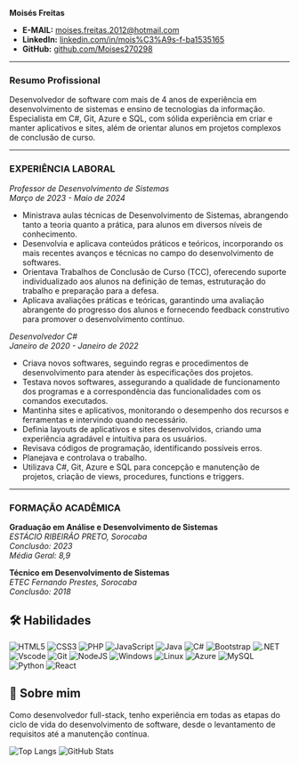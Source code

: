**Moisés Freitas**

- **E-MAIL:** moises.freitas.2012@hotmail.com
- **LinkedIn:** [linkedin.com/in/mois%C3%A9s-f-ba1535165](https://www.linkedin.com/in/mois%C3%A9s-f-ba1535165/)
- **GitHub:** [github.com/Moises270298](https://github.com/Moises270298)

---

### Resumo Profissional
Desenvolvedor de software com mais de 4 anos de experiência em desenvolvimento de sistemas e ensino de tecnologias da informação. Especialista em C#, Git, Azure e SQL, com sólida experiência em criar e manter aplicativos e sites, além de orientar alunos em projetos complexos de conclusão de curso.

---

### EXPERIÊNCIA LABORAL

*Professor de Desenvolvimento de Sistemas*  
*Março de 2023 - Maio de 2024*  

- Ministrava aulas técnicas de Desenvolvimento de Sistemas, abrangendo tanto a teoria quanto a prática, para alunos em diversos níveis de conhecimento.
- Desenvolvia e aplicava conteúdos práticos e teóricos, incorporando os mais recentes avanços e técnicas no campo do desenvolvimento de softwares.
- Orientava Trabalhos de Conclusão de Curso (TCC), oferecendo suporte individualizado aos alunos na definição de temas, estruturação do trabalho e preparação para a defesa.
- Aplicava avaliações práticas e teóricas, garantindo uma avaliação abrangente do progresso dos alunos e fornecendo feedback construtivo para promover o desenvolvimento contínuo.

 
*Desenvolvedor C#*  
*Janeiro de 2020 - Janeiro de 2022*

- Criava novos softwares, seguindo regras e procedimentos de desenvolvimento para atender às especificações dos projetos.
- Testava novos softwares, assegurando a qualidade de funcionamento dos programas e a correspondência das funcionalidades com os comandos executados.
- Mantinha sites e aplicativos, monitorando o desempenho dos recursos e ferramentas e intervindo quando necessário.
- Definia layouts de aplicativos e sites desenvolvidos, criando uma experiência agradável e intuitiva para os usuários.
- Revisava códigos de programação, identificando possíveis erros.
- Planejava e controlava o trabalho.
- Utilizava C#, Git, Azure e SQL para concepção e manutenção de projetos, criação de views, procedures, functions e triggers.

---

### FORMAÇÃO ACADÊMICA

**Graduação em Análise e Desenvolvimento de Sistemas**  
*ESTÁCIO RIBEIRÃO PRETO, Sorocaba*  
*Conclusão: 2023*  
*Média Geral: 8,9*

**Técnico em Desenvolvimento de Sistemas**  
*ETEC Fernando Prestes, Sorocaba*  
*Conclusão: 2018*

## 🛠 Habilidades

![HTML5](https://img.shields.io/badge/HTML5-E34F26?style=for-the-badge&logo=html5&logoColor=white)
![CSS3](https://img.shields.io/badge/CSS3-1572B6?style=for-the-badge&logo=css3&logoColor=white)
![PHP](https://img.shields.io/badge/PHP-777BB4?style=for-the-badge&logo=php&logoColor=white)
![JavaScript](https://img.shields.io/badge/JavaScript-F7DF1E?style=for-the-badge&logo=javascriptlogoColor=black)
![Java](https://img.shields.io/badge/java-%23ED8B00.svg?style=for-the-badge&logo=openjdk&logoColor=white)
![C#](https://img.shields.io/badge/C%23-239120?style=for-the-badge&logo=c-sharp&logoColor=white)
![Bootstrap](https://img.shields.io/badge/-boostrap-0D1117?style=for-the-badge&logo=bootstrap&labelColor=0D1117)
![.NET](https://img.shields.io/badge/.NET-5C2D91?style=for-the-badge&logo=.net&logoColor=white)
![Vscode](https://img.shields.io/badge/Vscode-007ACC?style=for-the-badge&logo=visual-studio-code&logoColor=white)
![Git](https://img.shields.io/badge/GIT-E44C30?style=for-the-badge&logo=git&logoColor=white)
![NodeJS](https://img.shields.io/badge/node.js-6DA55F?style=for-the-badge&logo=node.js&logoColor=white)
![Windows](https://img.shields.io/badge/Windows-000?style=for-the-badge&logo=windows&logoColor=2CA5E0)
![Linux](https://img.shields.io/badge/Linux-000?style=for-the-badge&logo=linux&logoColor=FCC624)
![Azure](https://img.shields.io/badge/Azure-blue?style=for-the-badge&logo=microsoft%20azure&logoColor=blue&labelColor=FFFFFF&link=https%3A%2F%2Fimages.app.goo.gl%2FK7PN1jYJd57x4q7A8)
![MySQL](https://img.shields.io/badge/MySQL-00000F?style=for-the-badge&logo=mysql&logoColor=white)
![Python](https://img.shields.io/badge/MySQL-00000F?style=for-the-badge&logo=mysql&logoColor=white)
![React](https://img.shields.io/badge/MySQL-00000F?style=for-the-badge&logo=mysql&logoColor=white)
## 🚀 Sobre mim
Como desenvolvedor full-stack, tenho experiência em todas as etapas do ciclo de vida do desenvolvimento de software, desde o levantamento de requisitos até a manutenção contínua.




![Top Langs](https://github-readme-stats-git-masterrstaa-rickstaa.vercel.app/api/top-langs/?username=Moises270298&bg_color=000&border_color=30A3DC&title_color=E94D5F&text_color=FFF)
![GitHub Stats](https://github-readme-stats.vercel.app/api?username=Moises270298&theme=transparent&bg_color=000&border_color=30A3DC&show_icons=true&icon_color=30A3DC&title_color=E94D5F&text_color=FFF)
